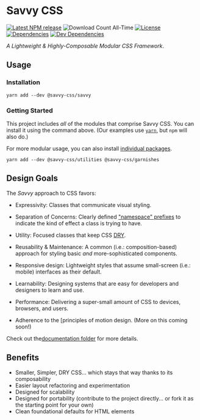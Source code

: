 # Savvy CSS

[![Latest NPM release][npm-badge]][npm-badge-url]
![Download Count All-Time][download-count-badge]
[![License][license-badge]][license-badge-url]
[![Dependencies][dependencies-badge]][dependencies-badge-url]
[![Dev Dependencies][devDependencies-badge]][devDependencies-badge-url]

_A Lightweight & Highly-Composable Modular CSS Framework_.

## Usage 

### Installation

```shell
yarn add --dev @savvy-css/savvy
```

### Getting Started

This project includes _all_ of the modules that comprise Savvy CSS. You can install it using the command above.
(Our examples use [`yarn`](https://yarnpkg.com), but `npm` will also do.)

For more modular usage, you can also install [individual packages](https://www.npmjs.com/org/savvy-css).

```shell
yarn add --dev @savvy-css/utilities @savvy-css/garnishes
```

## Design Goals

The _Savvy_ approach to CSS favors:

- Expressivity: Classes that communicate visual styling.

- Separation of Concerns: Clearly defined ["namespace" prefixes](./doc/architecture/namespaces.md) to indicate the kind of effect a class 
is trying to have.

- Utility: Focused classes that keep CSS [DRY](https://en.wikipedia.org/wiki/Don%27t_repeat_yourself).

- Reusability & Maintenance: A common (i.e.: composition-based) approach for styling basic _and_ more-sophisticated components.

- Responsive design: Lightweight styles that assume small-screen (i.e.: mobile) interfaces as their default.

- Learnability: Designing systems that are easy for developers and designers to learn and use.

- Performance: Delivering a super-small amount of CSS to devices, browsers, and users.

- Adherence to the [principles of motion design. (More on this coming soon!)

Check out the[documentation folder](./doc) for more details.

## Benefits

- Smaller, Simpler, DRY CSS... which stays that way thanks to its composability
- Easier layout refactoring and experimentation
- Designed for scalability
- Designed for portability (contribute to the project directly... or fork it as the starting point for your own)
- Clean foundational defaults for HTML elements



[npm-badge]: https://img.shields.io/npm/v/@savvy-css/savvy.svg
[npm-badge-url]: https://www.npmjs.com/package/@savvy-css/savvy
[download-count-badge]: https://img.shields.io/npm/dt/@savvy-css/savvy.svg
[license-badge]: https://img.shields.io/npm/l/@savvy-css/savvy.svg
[license-badge-url]: ./LICENSE
[dependencies-badge]: https://img.shields.io/david/savvy-css/savvy.svg
[dependencies-badge-url]: https://david-dm.org/savvy-css/savvy
[devDependencies-badge]: https://img.shields.io/david/dev/savvy-css/savvy.svg
[devDependencies-badge-url]: https://david-dm.org/savvy-css/savvy#info=devDependencies